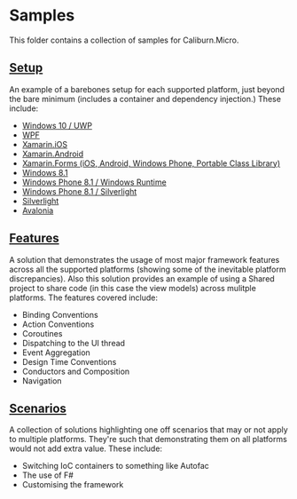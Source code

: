 # Samples

This folder contains a collection of samples for Caliburn.Micro.

## [Setup](./setup)

An example of a barebones setup for each supported platform, just beyond the bare minimum (includes a container and dependency injection.) These include:

- [Windows 10 / UWP](./setup/Setup.UWP)
- [WPF](./setup/Setup.WPF)
- [Xamarin.iOS](./setup/Setup.iOS)
- [Xamarin.Android](./setup/Setup.Android)
- [Xamarin.Forms (iOS, Android, Windows Phone, Portable Class Library)](./setup/Setup.Forms)
- [Windows 8.1](./setup/Setup.Windows.Runtime)
- [Windows Phone 8.1 / Windows Runtime](./setup/Setup.WindowsPhone.Windows.Runtime)
- [Windows Phone 8.1 / Silverlight](./setup/Setup.WindowsPhone.Silverlight)
- [Silverlight](./setup/Setup.Silverlight)
- [Avalonia](./setup/Setup.Avalonia)

## [Features](./features)

A solution that demonstrates the usage of most major framework features across all the supported platforms (showing some of the inevitable platform discrepancies). Also this solution provides an example of using a Shared project to share code (in this case the view models) across mulitple platforms. The features covered include:

- Binding Conventions
- Action Conventions
- Coroutines
- Dispatching to the UI thread
- Event Aggregation
- Design Time Conventions
- Conductors and Composition
- Navigation

## [Scenarios](./scenarios)

A collection of solutions highlighting one off scenarios that may or not apply to multiple platforms. They're such that demonstrating them on all platforms would not add extra value. These include:

- Switching IoC containers to something like Autofac
- The use of F#
- Customising the framework

